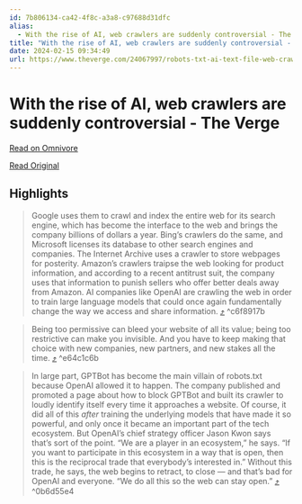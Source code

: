 ```yaml
---
id: 7b806134-ca42-4f8c-a3a8-c97688d31dfc
alias:
  - With the rise of AI, web crawlers are suddenly controversial - The Verge
title: "With the rise of AI, web crawlers are suddenly controversial - The Verge"
date: 2024-02-15 09:34:49
url: https://www.theverge.com/24067997/robots-txt-ai-text-file-web-crawlers-spiders
---
```


# With the rise of AI, web crawlers are suddenly controversial - The Verge

[Read on Omnivore](https://omnivore.app/me/with-the-rise-of-ai-web-crawlers-are-suddenly-controversial-the--18dac1e65e3)

[Read Original](https://www.theverge.com/24067997/robots-txt-ai-text-file-web-crawlers-spiders)

## Highlights

> Google uses them to crawl and index the entire web for its search engine, which has become the interface to the web and brings the company billions of dollars a year. Bing’s crawlers do the same, and Microsoft licenses its database to other search engines and companies. The Internet Archive uses a crawler to store webpages for posterity. Amazon’s crawlers traipse the web looking for product information, and according to a recent antitrust suit, the company uses that information to punish sellers who offer better deals away from Amazon. AI companies like OpenAI are crawling the web in order to train large language models that could once again fundamentally change the way we access and share information. [⤴️](https://omnivore.app/me/with-the-rise-of-ai-web-crawlers-are-suddenly-controversial-the--18dac1e65e3#c6f8917b-b9f8-41be-aa58-9485e9cc2c00)  ^c6f8917b

> Being too permissive can bleed your website of all its value; being too restrictive can make you invisible. And you have to keep making that choice with new companies, new partners, and new stakes all the time. [⤴️](https://omnivore.app/me/with-the-rise-of-ai-web-crawlers-are-suddenly-controversial-the--18dac1e65e3#e64c1c6b-a4e5-4061-b097-b32da11f054f)  ^e64c1c6b

> In large part, GPTBot has become the main villain of robots.txt because OpenAI allowed it to happen. The company published and promoted a page about how to block GPTBot and built its crawler to loudly identify itself every time it approaches a website. Of course, it did all of this _after_ training the underlying models that have made it so powerful, and only once it became an important part of the tech ecosystem. But OpenAI’s chief strategy officer Jason Kwon says that’s sort of the point. “We are a player in an ecosystem,” he says. “If you want to participate in this ecosystem in a way that is open, then this is the reciprocal trade that everybody’s interested in.” Without this trade, he says, the web begins to retract, to close — and that’s bad for OpenAI and everyone. “We do all this so the web can stay open.” [⤴️](https://omnivore.app/me/with-the-rise-of-ai-web-crawlers-are-suddenly-controversial-the--18dac1e65e3#0b6d55e4-5230-4d7e-bf3f-606359ef51d5)  ^0b6d55e4

